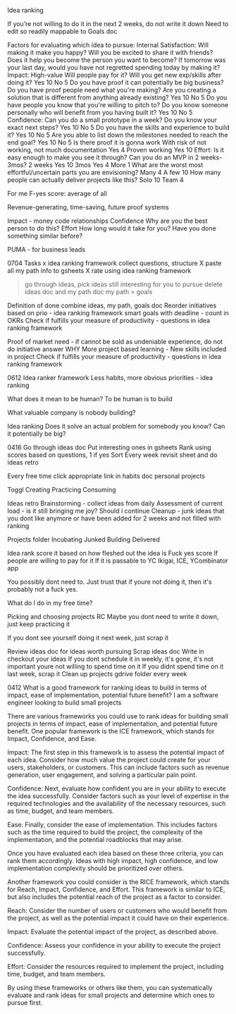Idea ranking

If you’re not willing to do it in the next 2 weeks, do not write it down
Need to edit so readily mappable to Goals doc

Factors for evaluating which idea to pursue:
Internal Satisfaction: Will making it make you happy?
Will you be excited to share it with friends?
Does it help you become the person you want to become?
If tomorrow was your last day, would you have not regretted spending today by making it?
Impact: High-value Will people pay for it?
Will you get new exp/skills after doing it?
Yes 10
No 5
Do you have proof it can potentially be big business? Do you have proof people need what you're making? Are you creating a solution that is different from anything already existing?
Yes 10
No 5
Do you have people you know that you're willing to pitch to? Do you know someone personally who will benefit from you having built it?
Yes 10
No 5
Confidence: Can you do a small prototype in a week?
Do you know your exact next steps?
Yes 10
No 5
Do you have the skills and experience to build it? 
Yes 10
No 5
Are you able to list down the milestones needed to reach the end goal?
Yes 10
No 5
Is there proof it is gonna work
With risk of not working, not much documentation Yes 4
Proven working Yes 10
Effort: Is it easy enough to make you see it through?
Can you do an MVP in 2 weeks-3mos?
2 weeks Yes 10
3mos Yes 4
More 1
What are the worst most effortful/uncertain parts you are envisioning?
Many 4
A few 10
How many people can actually deliver projects like this?
Solo 10
Team 4

For me
F-yes score: average of all

Revenue-generating, time-saving, future proof systems

Impact - money code relationships
Confidence
Why are you the best person to do this?
Effort
How long would it take for you?
Have you done something similar before?

PUMA -  for business leads

0704
Tasks
x idea ranking framework collect questions, structure
X paste all my path info to gsheets
X rate using idea ranking framework
> go through ideas, pick ideas still interesting for you to pursue
delete ideas doc and my path doc
my path = goals

Definition of done
combine ideas, my path, goals doc
Reorder initiatives based on prio - idea ranking framework
smart goals with deadline - count in OKRs
Check if fulfills your measure of productivity - questions in idea ranking framework



Proof of market need - if cannot be sold as undeniable experience, do not do initiative answer WHY
More project based learning - New skills included in project
Check if fulfills your measure of productivity - questions in idea ranking framework

0612
Idea ranker framework
Less habits, more obvious priorities - idea ranking

What does it mean to be human?
To be human is to build

What valuable company is nobody building?

Idea ranking
Does it solve an actual problem for somebody you know?
Can it potentially be big?

0416
Go through ideas doc
Put interesting ones in gsheets
Rank using scores based on questions, 1 if yes
Sort
Every week revisit sheet and do ideas retro

Every free time click appropriate link in habits doc personal projects

Toggl
Creating
Practicing
Consuming

Ideas retro
Brainstorming - collect ideas from daily
Assessment of current load - is it still bringing me joy? Should i continue
Cleanup - junk ideas that you dont like anymore or have been added for 2 weeks and not filled with ranking

Projects folder
Incubating
Junked
Building
Delivered

Idea rank score it based on how fleshed out the idea is
Fuck yes score
If people are willing to pay for it
If it is passable to YC
Ikigai, ICE, YCombinator app


You possibly dont need to. Just trust that if youre not doing it, then it's probably not a fuck yes.

What do I do in my free time?

Picking and choosing projects RC
Maybe you dont need to write it down, just keep practicing it

If you dont see yourself doing it next week, just scrap it

Review ideas doc for ideas worth pursuing
Scrap ideas doc
Write in checkout your ideas
If you dont schedule it in weekly, it's gone, it's not important youre not willing to spend time on it
If you didnt spend time on it last week, scrap it
Clean up projects gdrive folder every week

0412
What is a good framework for ranking ideas to build in terms of impact, ease of implementation, potential future benefit? I am a software engineer looking to build small projects

There are various frameworks you could use to rank ideas for building small projects in terms of impact, ease of implementation, and potential future benefit. One popular framework is the ICE framework, which stands for Impact, Confidence, and Ease.

Impact: The first step in this framework is to assess the potential impact of each idea. Consider how much value the project could create for your users, stakeholders, or customers. This can include factors such as revenue generation, user engagement, and solving a particular pain point.

Confidence: Next, evaluate how confident you are in your ability to execute the idea successfully. Consider factors such as your level of expertise in the required technologies and the availability of the necessary resources, such as time, budget, and team members.

Ease: Finally, consider the ease of implementation. This includes factors such as the time required to build the project, the complexity of the implementation, and the potential roadblocks that may arise.

Once you have evaluated each idea based on these three criteria, you can rank them accordingly. Ideas with high impact, high confidence, and low implementation complexity should be prioritized over others.

Another framework you could consider is the RICE framework, which stands for Reach, Impact, Confidence, and Effort. This framework is similar to ICE, but also includes the potential reach of the project as a factor to consider.

Reach: Consider the number of users or customers who would benefit from the project, as well as the potential impact it could have on their experience.

Impact: Evaluate the potential impact of the project, as described above.

Confidence: Assess your confidence in your ability to execute the project successfully.

Effort: Consider the resources required to implement the project, including time, budget, and team members.

By using these frameworks or others like them, you can systematically evaluate and rank ideas for small projects and determine which ones to pursue first.

